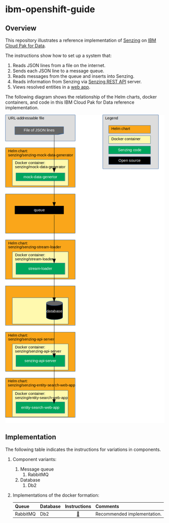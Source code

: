 # ibm-openshift-guide

## Overview

This repository illustrates a reference implementation of
[Senzing](https://senzing.com) on
[IBM Cloud Pak for Data](https://www.ibm.com/products/cloud-pak-for-data).

The instructions show how to set up a system that:

1. Reads JSON lines from a file on the internet.
1. Sends each JSON line to a message queue.
1. Reads messages from the queue and inserts into Senzing.
1. Reads information from Senzing via [Senzing REST API](https://github.com/Senzing/senzing-rest-api) server.
1. Views resolved entities in a [web app](https://github.com/Senzing/entity-search-web-app).

The following diagram shows the relationship of the Helm charts, docker containers,
and code in this IBM Cloud Pak for Data reference implementation.

![Image of architecture](docs/img-architecture/architecture.png)

## Implementation

The following table indicates the instructions for variations in components.

1. Component variants:
    1. Message queue
        1. RabbitMQ
    1. Database
        1. Db2
1. Implementations of the docker formation:

    | Queue    | Database   | Instructions | Comments |
    |----------|------------|:------------:|----------|
    | RabbitMQ | Db2        | [:page_facing_up:](docs/helm-rabbitmq-db2/README.md) | Recommended implementation. |
